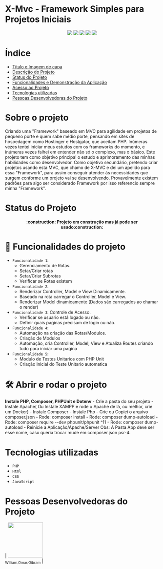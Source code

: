 # X-Mvc - Framework Simples para Projetos Iniciais

<p align="center">
<img src="https://img.shields.io/badge/version-1.0-blue"/>
<img src="https://img.shields.io/badge/-Php-green"/>
<img src="https://img.shields.io/badge/-HTML-green"/>
<img src="https://img.shields.io/badge/-CSS-green"/>
<img src="https://img.shields.io/badge/-JavaScript-green"/>
</p>

# Índice

- [Título e Imagem de capa](#X-Mvc-Framework-Simples-para-Projetos-Iniciais)
- [Descrição do Projeto](#Sobre-o-projeto)
- [Status do Projeto](#status-do-Projeto)
- [Funcionalidades e Demonstração da Aplicação](#Funcionalidades-do-projeto)
- [Acesso ao Projeto](#acesso-ao-projeto)
- [Tecnologias utilizadas](#tecnologias-utilizadas)
- [Pessoas Desenvolvedoras do Projeto](#pessoas-desenvolvedoras)

# Sobre o projeto

Criando uma "Framework" baseado em MVC para agilidade em projetos de pequeno porte e quem sabe médio porte, pensando em sites de hospedagem como Hostinger e Hostgator, que aceitam PHP. 
Inúmeras vezes tentei iniciar meus estudos com os frameworks do momento, e inúmeras vezes falhei em entender não só o complexo, mas o básico. 
Este projeto tem como objetivo principal o estudo e aprimoramento das minhas habilidades como desenvolvedor. Como objetivo secundário, pretendo criar projetos usando esta MVC, que chamo de X-MVC e dei um apelido para essa "Framework", para assim conseguir atender às necessidades que surgem conforme um projeto vai se desenvolvendo.
Provavelmente existem padrões para algo ser considerado Framework por isso referencio sempre minha "Framework".

# Status do Projeto

<h4 align="center"> 
    :construction:  Projeto em construção mas já pode ser usado:construction:
</h4>

# :hammer: Funcionalidades do projeto

- `Funcionalidade 1`: 
    - Gerenciamento de Rotas.
    - Setar/Criar rotas
    - Setar/Criar Subrotas
    - Verificar se Rotas existem
- `Funcionalidade 2`: 
    - Renderizar Controller, Model e View Dinamicamente.
    - Baseado na rota carregar o Controller, Model e View.
    - Renderizar Model dinamicamente (Dados são carregados ao chamar o render)
- `Funcionalidade 3`: Controle de Acesso.
    - Verificar se usuario está logado ou não.
    - Definir quais paginas precisam de login ou não.
- `Funcionalidade 4`: 
    - Automação na criação das Rotas/Modulos.
    - Criação de Modulos
    - Automação, cria Controller, Model, View e Atualiza Routes criando tudo para iniciar uma pagina
- `Funcionalidade 5`:
    - Modulo de Testes Unitarios com PHP Unit
    - Criação Inicial do Teste Unitario automatica

# 🛠️ Abrir e rodar o projeto

**Instale PHP, Composer, PHPUnit e Dotenv**
    - Crie a pasta do seu projeto
    - Instale Apache( Ou Instale XAMPP e rode o Apache de lá, ou melhor, crie um Docker)
    - Instale Composer
    - Instale Php
    - Crie ou Copiei o arquivo composer.json
    - Rode: composer install
    - Rode: composer dump-autoload
    - Rode: composer require --dev phpunit/phpunit ^11
    - Rode: composer dump-autoload
    - Reinicie a Aplicação/Apache/Server
    Obs:
        A Pasta App deve ser esse nome, caso queria trocar mude em composer.json psr-4.

# Tecnologias utilizadas

- `PHP`
- `Html`
- `CSS`
- `JavaScript`

# Pessoas Desenvolvedoras do Projeto

| [<img src="https://avatars.githubusercontent.com/u/97992826?v=4" width=115><br><sub>William Omar Gibram</sub>](https://github.com/WillogDev1) |
